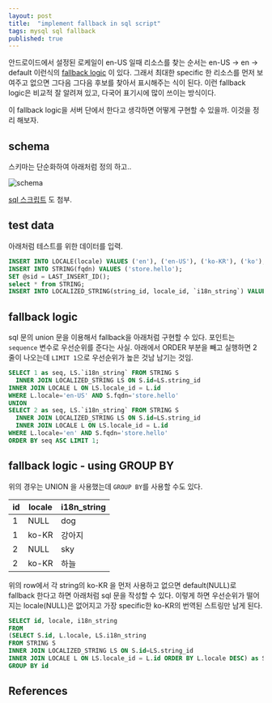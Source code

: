 ```yaml
---
layout: post
title:  "implement fallback in sql script"
tags: mysql sql fallback
published: true
---
```


안드로이드에서 설정된 로케일이 en-US 일때 리소스를 찾는 순서는 en-US -> en -> default 이런식의 [fallback logic](https://developer.android.com/guide/topics/resources/multilingual-support.html) 이 있다. 그래서 최대한 specific 한 리소스를 먼저 보여주고 없으면 그다음 그다음 후보를 찾아서 표시해주는 식이 된다. 이런 fallback logic은 비교적 잘 알려져 있고, 다국어 표기시에 많이 쓰이는 방식이다.

이 fallback logic을 서버 단에서 한다고 생각하면 어떻게 구현할 수 있을까. 이것을 정리 해보자.

## schema

스키마는 단순화하여 아래처럼 정의 하고..

![schema]({{site.url}}/assets/fallback-erd.png)

[sql 스크립트]({{site.url}}assets/fallback.sql) 도 첨부.


## test data

아래처럼 테스트를 위한 데이터를 입력.

```sql
INSERT INTO LOCALE(locale) VALUES ('en'), ('en-US'), ('ko-KR'), ('ko');
INSERT INTO STRING(fqdn) VALUES ('store.hello');
SET @sid = LAST_INSERT_ID();
select * from STRING;
INSERT INTO LOCALIZED_STRING(string_id, locale_id, `i18n_string`) VALUES (@sid, 1, 'hello-en'), (@sid,2,'hello en-US'), (@sid,3,'안녕하세요 ko-KR'), (@sid,4, 'hello ko');
```

## fallback logic

sql 문의 union 문을 이용해서 fallback을 아래처럼 구현할 수 있다. 포인트는 `sequence` 변수로 우선순위를 준다는 사실. 아래에서 ORDER 부분을 빼고 실행하면 2줄이 나오는데 `LIMIT 1`으로 우선순위가 높은 것남 남기는 것임.

```sql
SELECT 1 as seq, LS.`i18n_string` FROM STRING S
  INNER JOIN LOCALIZED_STRING LS ON S.id=LS.string_id
INNER JOIN LOCALE L ON LS.locale_id = L.id
WHERE L.locale='en-US' AND S.fqdn='store.hello'
UNION
SELECT 2 as seq, LS.`i18n_string` FROM STRING S
  INNER JOIN LOCALIZED_STRING LS ON S.id=LS.string_id
  INNER JOIN LOCALE L ON LS.locale_id = L.id
WHERE L.locale='en' AND S.fqdn='store.hello'
ORDER BY seq ASC LIMIT 1;
```


## fallback logic - using GROUP BY

위의 경우는 UNION 을 사용했는데 `GROUP BY`를 사용할 수도 있다.

| id | locale | i18n_string |
|-|-|-|
|1 | NULL | dog |
|1 | ko-KR | 강아지 |
| 2 | NULL | sky |
| 2 | ko-KR | 하늘 |

위의 row에서 각 string의 ko-KR 을 먼저 사용하고 없으면 default(NULL)로 fallback 한다고 하면 아래처럼 sql 문을 작성할 수 있다. 이렇게 하면 우선순위가 떨어지는 locale(NULL)은 없어지고 가장 specific한 ko-KR의 번역된 스트링만 남게 된다.

```sql
SELECT id, locale, i18n_string
FROM
(SELECT S.id, L.locale, LS.i18n_string
FROM STRING S
INNER JOIN LOCALIZED_STRING LS ON S.id=LS.string_id
INNER JOIN LOCALE L ON LS.locale_id = L.id ORDER BY L.locale DESC) as SUB
GROUP BY id
```



## References





